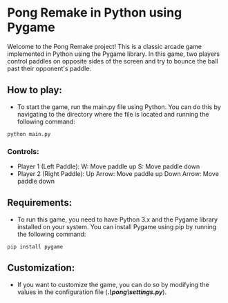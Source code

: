 # Pong Remake in Python using Pygame
Welcome to the Pong Remake project! This is a classic arcade game implemented in 
Python using the Pygame library. In this game, two players control paddles on 
opposite sides of the screen and try to bounce the ball past their opponent's paddle.

## How to play:
- To start the game, run the main.py file using Python. You can do this by navigating to 
the directory where the file is located and running the following command:
```
python main.py
```

### Controls:
- Player 1 (Left Paddle):
    W: Move paddle up
    S: Move paddle down
- Player 2 (Right Paddle):
    Up Arrow: Move paddle up
    Down Arrow: Move paddle down

## Requirements:
- To run this game, you need to have Python 3.x and the Pygame library installed on your system. 
You can install Pygame using pip by running the following command:
```
pip install pygame
```

## Customization:
- If you want to customize the game, you can do so by modifying the values in the configuration
file (***.\pong\settings.py***).
